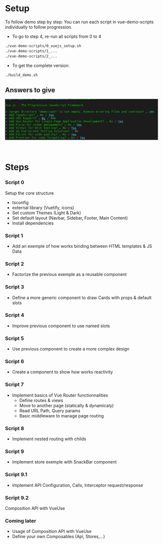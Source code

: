 # Setup

To follow demo step by step: You can run each script in vue-demo-scripts individually to follow progression.

- To go to step 4, re-run all scripts from 0 to 4

```bash
./vue-demo-scripts/0_vuejs_setup.sh
./vue-demo-scripts/1_...
./vue-demo-scripts/2_...
```

- To get the complete version:

```bash
./build_demo.sh
```

## Answers to give

![Alt text](image.png)


<br/>

# Steps

### Script 0

Setup the core structure

- tsconfig
- external library (Vuetify, icons)
- Set custom Themes (Light & Dark)
- Set default layout (Navbar, Sidebar, Footer, Main Content)
- Install dependencies

### Script 1

- Add an exemple of how works binding between HTML templates & JS Data


### Script 2

- Factorize the previous exemple as a reusable component

### Script 3

- Define a more generic component to draw Cards with props & default slots

### Script 4

- Improve previous component to use named slots

### Script 5

- Use previous component to create a more complex design

### Script 6

- Create a component to show how works reactivity

### Script 7

- Implement basics of Vue Router functionnalities
  - Define routes & views
  - Move to another page (statically & dynamicaly)
  - Read URL Path, Query params
  - Basic middleware to manage page routing

### Script 8

- Implement nested routing with childs

### Script 9 

- Implement store exemple with SnackBar component

### Script 9.1

- Implement API Configuration, Calls, Interceptor request/response

### Script 9.2

Composition API with VueUse


### Coming later

- Usage of Composition API with VueUse
- Define your own Composables (Api, Stores,...)